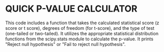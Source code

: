 #     QUICK P-VALUE CALCULATOR
This code includes a function that takes the calculated statistical score (z score or t score), degrees of freedom (for t-score), and the type of test (one-tailed or two-tailed). It utilizes the appropriate statistical distribution functions from the scipy.stats module to calculate the p-value. It prints "Reject null hypothesis" or "Fail to reject null hypothesis".
